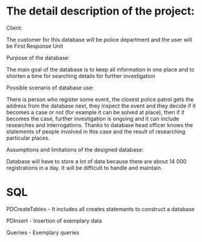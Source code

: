 # The detail description of the project: 
 
Client:  

The customer for this database will be police department and the user will be First Response Unit 

Purpose of the database: 

The main goal of the database is to keep all information in one place and to shorten a time for searching details for further investigation 

Possible scenario of database use: 

There is person who register some event, the closest police patrol gets the address from the database next, they inspect the event and they decide if it becomes a case or not (for example it can be solved at place), then if it becomes the case, further investigation is ongoing and it can include researches and interrogations. Thanks to database head officer knows the statements of people involved in this case and the result of researching particular places. 

Assumptions and limitations of the designed database: 

Database will have to store a lot of data because there are about 14 000 registrations in a day. It will be difficult to handle and maintain. 

# SQL

PDCreateTables - It includes all creates statemants to construct a database 

PDInsert - Insertion of exemplary data

Queriies - Exemplary queries

